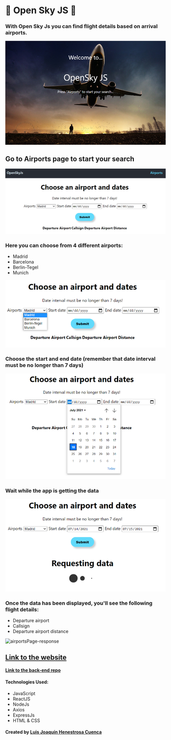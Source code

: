 # &#128747; Open Sky JS &#128748;

### With Open Sky Js you can find flight details based on arrival airports.

![homePage](/src/images/readMeImages/homePage.png)

## Go to Airports page to start your search

![airportsPage](/src/images/readMeImages/airportsPage-general.png)

### Here you can choose from 4 different airports:

- Madrid
- Barcelona
- Berlin-Tegel
- Munich

![airportsPage-airports](/src/images/readMeImages/airportsPage-airports.png)

### Choose the start and end date (remember that date interval must be no longer than 7 days)

![airportsPage-dates](/src/images/readMeImages/airportsPage-dates.png)

### Wait while the app is getting the data

![airportsPage-requesting](/src/images/readMeImages/airportsPage-requesting.png)

### Once the data has been displayed, you'll see the following flight details:

- Departure airport
- Callsign
- Departure airport distance

![airportsPage-response](/src/images/readMeImages/airportsPage-response)

## **[Link to the website](https://openskyjs.netlify.app/)**

#### **[Link to the back-end repo](https://github.com/luisjhc/opnSkyJS-server)**

#### Technologies Used:

- JavaScript
- ReactJS
- NodeJs
- Axios
- ExpressJs
- HTML & CSS

#### Created by [Luis Joaquín Henestrosa Cuenca](https://github.com/luisjhc)
